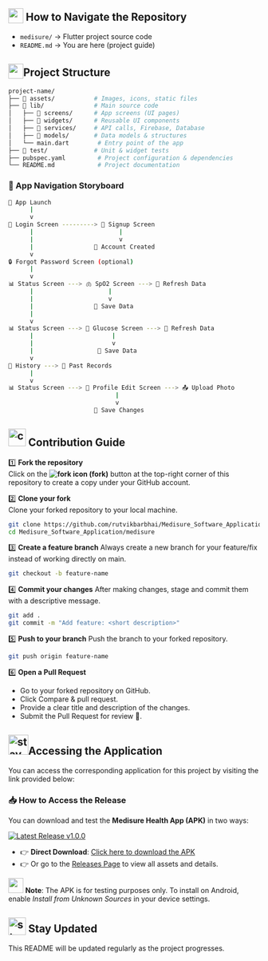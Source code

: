 ## <img src="https://github.com/user-attachments/assets/f3dcee8e-e008-457a-97fb-d3848b425713" height="30px" style="vertical-align:text-bottom;"> How to Navigate the Repository  
- `medisure/` → Flutter project source code  
- `README.md` → You are here (project guide)
## <img src="https://github.com/user-attachments/assets/847b75fa-3dcf-4ec8-acfb-4702827eeea7" height="30" style="vertical-align:text-bottom;"/>Project Structure 
```bash
project-name/
├── 📁 assets/           # Images, icons, static files
├── 📁 lib/              # Main source code
│   ├── 📁 screens/      # App screens (UI pages)
│   ├── 📁 widgets/      # Reusable UI components
│   ├── 📁 services/     # API calls, Firebase, Database
│   ├── 📁 models/       # Data models & structures
│   └── main.dart        # Entry point of the app
├── 📁 test/             # Unit & widget tests
├── pubspec.yaml         # Project configuration & dependencies
└── README.md            # Project documentation
```
### 📱 App Navigation Storyboard 
```bash
🚀 App Launch
      |
      v
🔑 Login Screen ---------> 📝 Signup Screen
      |                        |
      |                        v
      |                 👤 Account Created 
      v
🔒 Forgot Password Screen (optional)
      |
      v
📊 Status Screen ---> 🫁 SpO2 Screen ---> 🔄 Refresh Data 
      |                     |
      |                     v
      |                 💾 Save Data 
      |
      v
📊 Status Screen ---> 🍬 Glucose Screen ---> 🔄 Refresh Data 
      |                      |
      |                      v
      |                  💾 Save Data 
      v
📜 History ---> 📂 Past Records
      |
      v
📊 Status Screen ---> 👤 Profile Edit Screen ---> 📤 Upload Photo
                              |
                              v
                        💾 Save Changes 
```
## <img src="https://github.com/user-attachments/assets/1aafab50-1305-47c4-87ab-40a9d64f3067" alt="contribution gif" width="35"/> Contribution Guide  

1️⃣ **Fork the repository**  
Click on the **<img src="https://img.icons8.com/ios-filled/20/000000/code-fork.png" alt="fork icon"/> (fork)** button at the top-right corner of this repository to create a copy under your GitHub account.


2️⃣ **Clone your fork**  
Clone your forked repository to your local machine.  
```bash
git clone https://github.com/rutvikbarbhai/Medisure_Software_Application.git
cd Medisure_Software_Application/medisure
```
3️⃣ **Create a feature branch**
Always create a new branch for your feature/fix instead of working directly on main.
```bash
git checkout -b feature-name
```
4️⃣ **Commit your changes**
After making changes, stage and commit them with a descriptive message.
```bash
git add .
git commit -m "Add feature: <short description>"
```
5️⃣ **Push to your branch**
Push the branch to your forked repository.
```bash
git push origin feature-name
```
6️⃣ **Open a Pull Request**
- Go to your forked repository on GitHub.
- Click Compare & pull request.
- Provide a clear title and description of the changes.
- Submit the Pull Request for review 🚀.

## <img src="https://github.com/user-attachments/assets/233e326b-1812-456b-86f8-27599a0a88bf" alt="stay updated gif" width="40"/>Accessing the Application  
You can access the corresponding application for this project by visiting the link provided below:  
### 📥 How to Access the Release  
You can download and test the **Medisure Health App (APK)** in two ways:  

[![Latest Release v1.0.0](https://img.shields.io/badge/release-v1.0.0-blue?style=for-the-badge)](https://github.com/rutvikbarbhai/Project-Medisure-Device-And-Method-For-Monitoring-Blood-Parameters-of-a-User./releases/download/v1.0.0/Medisure.apk)



- 👉 **Direct Download**: [Click here to download the APK](https://github.com/rutvikbarbhai/Project-Medisure-Device-And-Method-For-Monitoring-Blood-Parameters-of-a-User./releases/download/v1.0.0/Medisure.apk)
- 👉 Or go to the [Releases Page](https://github.com/rutvikbarbhai/Project-Medisure-Device-And-Method-For-Monitoring-Blood-Parameters-of-a-User./releases/tag/v1.0.0) to view all assets and details.  

<img src="https://github.com/user-attachments/assets/64abffeb-9a67-4e47-a3ec-69036aa3a343" height="30px" style="position: bottom;"> **Note**: The APK is for testing purposes only. To install on Android, enable *Install from Unknown Sources* in your device settings.  


## <img src="https://github.com/user-attachments/assets/cdf0c0db-ffba-4353-9c40-da391fa70779" alt="stay updated gif" height="35px" style="vertical-align:text-bottom;"> Stay Updated
This README will be updated regularly as the project progresses.  
  
